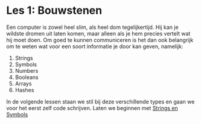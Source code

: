 # Les 1: Bouwstenen

Een computer is zowel heel slim, als heel dom tegelijkertijd. Hij kan je wildste dromen
uit laten komen, maar alleen als je hem precies vertelt wat hij moet doen. Om goed te
kunnen communiceren is het dan ook belangrijk om te weten wat voor een soort informatie
je door kan geven, namelijk:

1. Strings
2. Symbols
3. Numbers
4. Booleans
5. Arrays
6. Hashes

In de volgende lessen staan we stil bij deze verschillende types en gaan we voor het eerst
zelf code schrijven. Laten we beginnen met [Strings en Symbols](https://github.com/TechDotIO/ruby-template/blob/master/markdowns/2_strings_and_symbols.md)
